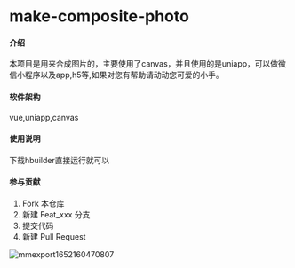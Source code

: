 # make-composite-photo

#### 介绍
本项目是用来合成图片的，主要使用了canvas，并且使用的是uniapp，可以做微信小程序以及app,h5等,如果对您有帮助请动动您可爱的小手。

#### 软件架构
vue,uniapp,canvas


#### 使用说明

下载hbuilder直接运行就可以

#### 参与贡献

1.  Fork 本仓库
2.  新建 Feat_xxx 分支
3.  提交代码
4.  新建 Pull Request


![mmexport1652160470807](https://user-images.githubusercontent.com/105191710/167549268-e78562cd-9526-4707-ade4-c94744e35632.png)
